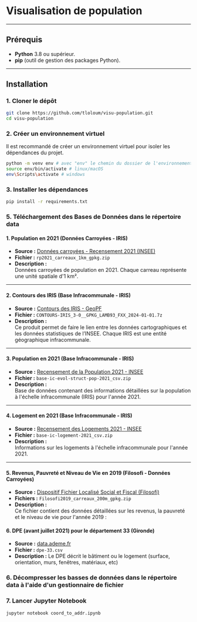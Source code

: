 # Visualisation de population

---

## Prérequis

- **Python** 3.8 ou supérieur.
- **pip** (outil de gestion des packages Python).

---

## Installation

### 1. Cloner le dépôt

```bash
git clone https://github.com/tloloum/visu-population.git
cd visu-population
```

### 2. Créer un environnement virtuel

Il est recommandé de créer un environnement virtuel pour isoler les dépendances du projet.

```bash
python -m venv env # avec "env" le chemin du dossier de l'environnement virtuel
source env/bin/activate # linux/macOS
env\Scripts\activate # windows
```

### 3. Installer les dépendances

```bash
pip install -r requirements.txt
```

### 5. Téléchargement des Bases de Données dans le répertoire data

#### 1. Population en 2021 (Données Carroyées - IRIS)

- **Source :** [Données carroyées - Recensement 2021 (INSEE)](https://www.insee.fr/fr/statistiques/8272002)  
- **Fichier :** `rp2021_carreaux_1km_gpkg.zip`  
- **Description :**  
  Données carroyées de population en 2021. Chaque carreau représente une unité spatiale d'1 km².

---

#### 2. Contours des IRIS (Base Infracommunale - IRIS)

- **Source :** [Contours des IRIS - GeoPF](https://data.geopf.fr/telechargement/download/CONTOURS-IRIS/CONTOURS-IRIS_3-0__GPKG_LAMB93_FXX_2024-01-01/CONTOURS-IRIS_3-0__GPKG_LAMB93_FXX_2024-01-01.7z)  
- **Fichier :** `CONTOURS-IRIS_3-0__GPKG_LAMB93_FXX_2024-01-01.7z`  
- **Description :**  
  Ce produit permet de faire le lien entre les données cartographiques et les données statistiques de l’INSEE. Chaque IRIS est une entité géographique infracommunale.

---

#### 3. Population en 2021 (Base Infracommunale - IRIS)

- **Source :** [Recensement de la Population 2021 - INSEE](https://www.insee.fr/fr/statistiques/8268806)  
- **Fichier :** `base-ic-evol-struct-pop-2021_csv.zip`  
- **Description :**  
  Base de données contenant des informations détaillées sur la population à l'échelle infracommunale (IRIS) pour l'année 2021.

---

#### 4. Logement en 2021 (Base Infracommunale - IRIS)

- **Source :** [Recensement des Logements 2021 - INSEE](https://www.insee.fr/fr/statistiques/8268838)  
- **Fichier :** `base-ic-logement-2021_csv.zip`  
- **Description :**  
  Informations sur les logements à l'échelle infracommunale pour l'année 2021.

---

#### 5. Revenus, Pauvreté et Niveau de Vie en 2019 (Filosofi - Données Carroyées)

- **Source :** [Dispositif Fichier Localisé Social et Fiscal (Filosofi)](https://www.insee.fr/fr/statistiques/7655475?sommaire=7655515)  
- **Fichiers :** `Filosofi2019_carreaux_200m_gpkg.zip`
- **Description :**  
  Ce fichier contient des données détaillées sur les revenus, la pauvreté et le niveau de vie pour l'année 2019 :

#### 6. DPE (avant juillet 2021) pour le département 33 (Gironde)

- **Source :** [data.ademe.fr](https://data.ademe.fr/datasets/dpe-33)
- **Fichier :** `dpe-33.csv`
- **Description :**
  Le DPE décrit le bâtiment ou le logement (surface, orientation, murs, fenêtres, matériaux, etc)

### 6. Décompresser les basses de données dans le répertoire data à l'aide d'un gestionnaire de fichier

### 7. Lancer Jupyter Notebook

```bash
jupyter notebook coord_to_addr.ipynb
```
